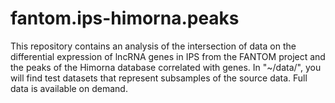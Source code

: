 # fantom.ips-himorna.peaks

This repository contains an analysis of the intersection of data on the differential expression of lncRNA genes in IPS from the FANTOM project and the peaks of the Himorna database correlated with genes.
In "~/data/", you will find test datasets that represent subsamples of the source data. Full data is available on demand.
